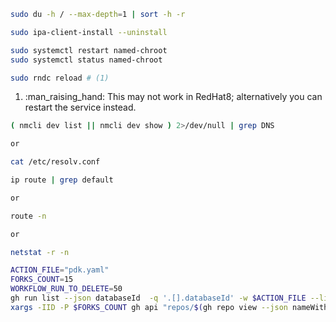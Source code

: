 ``` bash title="shell list top directory's size"
sudo du -h / --max-depth=1 | sort -h -r
```

``` bash title="shell uninstall ipa client"
sudo ipa-client-install --uninstall
```

``` bash title="shell restart named service"
sudo systemctl restart named-chroot
sudo systemctl status named-chroot
```

``` bash title="shell soft reload dns"
sudo rndc reload # (1)
```

1.  :man_raising_hand: This may not work in RedHat8; alternatively you can restart the service instead.

``` bash title="shell list dns configured"
( nmcli dev list || nmcli dev show ) 2>/dev/null | grep DNS

or 

cat /etc/resolv.conf
```

``` bash title="shell show gateway"
ip route | grep default

or

route -n

or

netstat -r -n
```

``` bash title="shell gh run delete"
ACTION_FILE="pdk.yaml"
FORKS_COUNT=15
WORKFLOW_RUN_TO_DELETE=50
gh run list --json databaseId  -q '.[].databaseId' -w $ACTION_FILE --limit $WORKFLOW_RUN_TO_DELETE | \
xargs -IID -P $FORKS_COUNT gh api "repos/$(gh repo view --json nameWithOwner -q .nameWithOwner)/actions/runs/ID" -X DELETE
```
